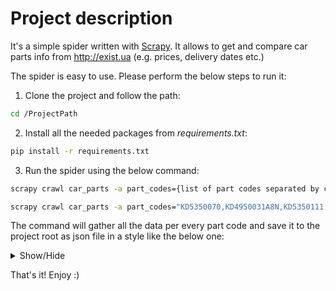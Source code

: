 # Project description

It's a simple spider written with [Scrapy](https://scrapy.org/).
It allows to get and compare car parts info from http://exist.ua
(e.g. prices, delivery dates etc.)

The spider is easy to use. Please perform the below steps to run it:

1. Clone the project and follow the path:
```bash
cd /ProjectPath
```
2. Install all the needed packages from *requirements.txt*:
```bash
pip install -r requirements.txt
```
3. Run the spider using the below command:
```bash
scrapy crawl car_parts -a part_codes={list of part codes separated by comma}

scrapy crawl car_parts -a part_codes="KD5350070,KD4950031A8N,KD5350111,KDY35231XA"
```

The command will gather all the data per every part code and save it to
the project root as json file in a style like the below one:

<details>
<summary>Show/Hide</summary>
<p>

```json
[
  {
    "Brand": "Mazda",
    "Part Code": "KD53-50-070",
    "Part Name": "Кронштейн бампера",
    "Prices": [
      "5103",
      "5351",
      "9683"
    ],
    "Dates": [
      "21.02.2019",
      "20.02.2019",
      "26.02.2019"
    ],
    "Items Available": [
      "4",
      "2",
      "1"
    ]
  },
  {
    "Brand": "Blic",
    "Part Code": "5502-00-3495940P",
    "Part Name": "Усилитель бампера",
    "Prices": [
      "2216"
    ],
    "Dates": [
      "05.03.2019"
    ],
    "Items Available": [
      "10"
    ]
  }
 ]
```

> NOTE: by default the *.json* file is being saved as it's set in *settings.py*
You are free to change it on whatever you want.

</p>
</details>


That's it!
Enjoy :)
